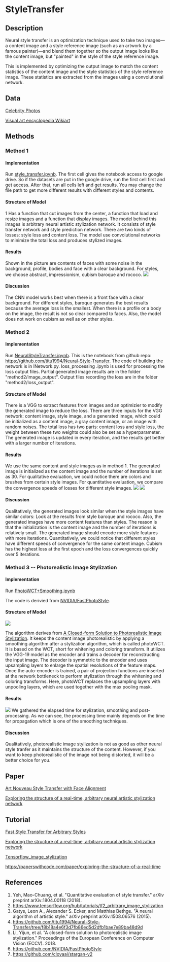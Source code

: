 # StyleTransfer

## Description

Neural style transfer is an optimization technique used to take two images—a content image and a style reference image (such as an artwork by a famous painter)—and blend them together so the output image looks like the content image, but "painted" in the style of the style reference image.

This is implemented by optimizing the output image to match the content statistics of the content image and the style statistics of the style reference image. These statistics are extracted from the images using a convolutional network.

## Data

[Celebrity Photos](http://mmlab.ie.cuhk.edu.hk/projects/CelebA.html)

[Visual art encyclopedia Wikiart](https://www.wikiart.org/)

## Methods

### Method 1

#### Implementation
Run [style_transfer.ipynb](https://github.com/XiongxinZ/StyleTransfer/blob/main/style_transfer/method1/style_transfer.ipynb).
The first cell gives the notebook access to google drive. So if the datasets are put in the google drive, run the first cell first and get access. After that, run all cells left and get results.
You may change the file path to get more different results with different styles and contents.

#### Structure of Model
1 Has a function that cut images from the center, a function that load and resize images and a function that display images.
The model behind this images is arbitrary neural artistic stylization network. It consists of style transfer network and style prediction network. There are two kinds of losses: style loss and content loss. The model use convolutional networks to minimize the total loss and produces stylized images.

#### Results
Shown in the picture are contents of faces with some noise in the background, profile, bodies and face with a clear background. For styles, we choose abstract, impressionism, cubism baroque and rococo.
![](./result/m1.png)

#### Discussion
The CNN model works best when there is a front face with a clear background. For different styles, baroque generates the best results because the average loss is the smallest. When there is a profile or a body on the image, the result is not so clear compared to faces. Also, the model does not work on cubism as well as on other styles.

### Method 2

#### Implementation
Run [NeuralStyleTransfer.ipynb](https://github.com/XiongxinZ/StyleTransfer/blob/main/style_transfer/method2/NeuralStyleTransfer.ipynb).
This is the notebook from github repo: https://github.com/titu1994/Neural-Style-Transfer. The code of building the network is in INetwork.py. loss_processing .ipynb is used for processing the loss output files. Partial generated image results are in the folder "method2/image_output". Output files recording the loss are in the folder "method2/loss_output".

#### Structure of Model
There is a VGG to extract features from images and an optimizier to modify the generated image to reduce the loss. There are three inputs for the VGG network: content image, style image, and a generated image, which could be initialized as a content image, a gray content image, or an image with random noises. The total loss has two parts: content loss and style loss, the weight between these two weights could also be set as a hyperparameter. The generated image is updated in every iteration, and the results get better with a larger number of iterations.

#### Results
We use the same content and style images as in method 1. The generated image is initialized as the content image and the number of iterations is set as 30. For qualitative evaluation, we could notice there are colors and brushes from certain style images. For quantitative evaluation, we compare the convergence speeds of losses for different style images.
![](./result/m2.png)
![](./result/m2_loss.png)

#### Discussion
Qualitatively, the generated images look similar when the style images have similar colors: Look at the results from style baroque and rococo. Also, the generated images have more content features than styles. The reason is that the initialization is the content image and the number of iterations is relatively small. The generated image should encode more style features with more iterations. Quantitatively, we could notice that different styles have different speeds of convergence for the same content image. Cubism has the highest loss at the first epoch and the loss convergences quickly over 5 iterations. 

### Method 3 -- Photorealistic Image Stylization

#### Implementation

Run [PhotoWCT+Smoothing.ipynb](https://github.com/XiongxinZ/StyleTransfer/blob/main/style_transfer/method3/PhotoWCT%2BSmoothing.ipynb)

The code is derivied from [NVIDIA/FastPhotoStyle](https://github.com/NVIDIA/FastPhotoStyle).

#### Structure of Model

![](./result/m3_structure.png)

The algorithm derives from [A Closed-form Solution to Photorealistic Image Stylization](https://arxiv.org/abs/1802.06474). It keeps the content image photorealistic by applying a smoothing algorithm after a stylization algorithm, which is called photoWCT. It is based on the WCT, short for whitening and coloring transform. It utilizes the VGG-19 model as the encoder and trains a decoder for reconstructing the input image. The decoder is symmetric to the encoder and uses upsampling layers to enlarge the spatial resolutions of the feature maps. Once the auto-encoder is trained, a pair of projection functions are inserted at the network bottleneck to perform stylization through the whitening and coloring transforms. Here, photoWCT replaces the upsampling layers with unpooling layers, which are used together with the max pooling mask.

#### Results

![](./result/m3_evaluation.png)
We gathered the elapsed time for stylization, smoothing and post-processing. As we can see, the processing time mainly depends on the time for propagation which is one of the smoothing techniques.

#### Discussion

Qualitatively, photorealistic image stylization is not as good as other neural style tranfer as it maintains the structure of the content. However, if you want to keep photorealistic of the image not being distorted, it will be a better choice for you.

## Paper

[Art Nouveau Style Transfer with Face Alignment](http://cs230.stanford.edu/projects_fall_2019/reports/26261057.pdf)

[Exploring the structure of a real-time, arbitrary neural artistic stylization network](https://arxiv.org/pdf/1705.06830.pdf)

## Tutorial

[Fast Style Transfer for Arbitrary Styles](https://www.tensorflow.org/hub/tutorials/tf2_arbitrary_image_stylization)

[Exploring the structure of a real-time, arbitrary neural artistic stylization network](https://github.com/magenta/magenta/tree/master/magenta/models/arbitrary_image_stylization)

[Tensorflow_image_stylization](https://github.com/Robinatp/Tensorflow_image_stylization)

https://paperswithcode.com/paper/exploring-the-structure-of-a-real-time

## References
1. Yeh, Mao-Chuang, et al. "Quantitative evaluation of style transfer." arXiv preprint arXiv:1804.00118 (2018).
2. https://www.tensorflow.org/hub/tutorials/tf2_arbitrary_image_stylization
3. Gatys, Leon A., Alexander S. Ecker, and Matthias Bethge. "A neural algorithm of artistic style." arXiv preprint arXiv:1508.06576 (2015).
4. https://github.com/titu1994/Neural-Style-Transfer/tree/f8b18a4e6f3d7fb86ed5d2dfb1bae7e89ba48d9d
5. Li, Yijun, et al. "A closed-form solution to photorealistic image stylization." Proceedings of the European Conference on Computer Vision (ECCV). 2018.
6. https://github.com/NVIDIA/FastPhotoStyle
7. https://github.com/clovaai/stargan-v2

